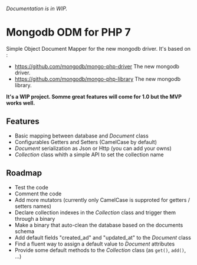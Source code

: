 *Documentation is in WIP.*

# Mongodb ODM for PHP 7

Simple Object Document Mapper for the new mongodb driver. It's based on :
- https://github.com/mongodb/mongo-php-driver The new mongodb driver.
- https://github.com/mongodb/mongo-php-library The new mongodb library.

**It's a WIP project. Somme great features will come for 1.0 but the MVP works well.**

## Features

- Basic mapping between database and *Document* class
- Configurables Getters and Setters (CamelCase by default)
- *Document* serialization as Json or Http (you can add your owns)
- *Collection* class whith a simple API to set the collection name

## Roadmap

- Test the code
- Comment the code
- Add more mutators (currently only CamelCase is supproted for getters / setters names)
- Declare collection indexes in the *Collection* class and trigger them through a binary
- Make a binary that auto-clean the database based on the documents schema
- Add default fields "created_ad" and "updated_at" to the *Document* class
- Find a fluent way to assign a default value to *Document* attributes
- Provide some default methods to the *Collection* class (as ```get()```, ```add()```, ...)
